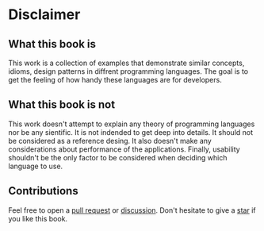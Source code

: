 # Disclaimer

## What this book is

This work is a collection of examples that demonstrate similar concepts, idioms, design patterns in diffrent programming languages. The goal is to get the feeling of how handy these languages are for developers.

## What this book is not

This work doesn't attempt to explain any theory of programming languages nor be any sientific. It is not indended to get deep into details. It should not be considered as a reference desing. It also doesn't make any considerations about performance of the applications. Finally, usability shouldn't be the only factor to be considered when deciding which language to use.

## Contributions

Feel free to open a [pull request](https://github.com/gergelyk/prog-lang-usability/pulls) or [discussion](https://github.com/gergelyk/prog-lang-usability/discussions). Don't hesitate to give a [star](https://github.com/gergelyk/prog-lang-usability) if you like this book.
